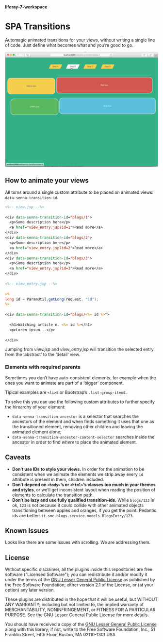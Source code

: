 #### liferay-7-workspace

# SPA Transitions

Automagic animated transitions for your views, without writing a single line of code. Just define what becomes what and you’re good to go.

![Animated Demonstration](demo.gif)

## How to animate your views

All turns around a single custom attribute to be placed on animated views: `data-senna-transition-id`.

```jsp
<%-- view.jsp --%>

<div data-senna-transition-id="blogs/1">
  <p>Some description here</p>
  <a href="view_entry.jsp?id=1">Read more</a>
</div>
<div data-senna-transition-id="blogs/2">
  <p>Some description here</p>
  <a href="view_entry.jsp?id=2">Read more</a>
</div>
<div data-senna-transition-id="blogs/3">
  <p>Some description here</p>
  <a href="view_entry.jsp?id=3">Read more</a>
</div>

<%-- view_entry.jsp --%>

<%
long id = ParamUtil.getLong(request, "id");
%>

<div data-senna-transition-id="blogs/<%= id %>">

  <h1>Watching article n. <%= id %></h1>
  <p>Lorem ipsum...</p>

</div>
```

Jumping from *view.jsp* and *view_entry.jsp* will transition the selected entry from the ‘abstract’ to the ‘detail‘ view.

### Elements with required parents

Sometimes you don’t have auto-consistent elements, for example when the ones you want to animate are part of a ‘bigger’ component.

Tipical examples are `<li>`s or Bootstrap’s `.list-group-item`s.

To solve this you can use the following custom attributes to further specify the hirearchy of your element:

- `data-senna-transition-ancestor` is a selector that searches the ancestors of the element and when finds something it uses that one as the transitioned element, removing other children and leaving the animated element alone;
- `data-senna-transition-ancestor-content-selector` searches inside the ancestor in order to find *where* to place the animated element.

## Caveats

- **Don’t use IDs to style your views.** In order for the animation to be consistent when we animate the elements we strip away every `id` attribute is present in them, children included.
- **Don’t depend on `<body>`’s or `<html>`’s classes too much in your themes and styles**, or we’ll get inconsistent layout when reading the position of elements to calculate the transition path.
- **Don’t be lazy and use fully qualified transition-ids.** While `blogs/123` is ok, `123` is not because it could collide with other animated objects transitioning between apples and oranges, if you get the point. Pedantic ids are better: `it.smc.blogs.service.models.BlogsEntry/123`.

## Known Issues

Looks like there are some issues with scrolling. We are addressing them.

## License

Without specific disclaimer, all the plugins inside this repositories are free
software ("Licensed Software"); you can redistribute it and/or modify it under
the terms of the [GNU Lesser General Public License](http://www.gnu.org/licenses/lgpl-2.1.html)
as published by the Free Software Foundation; either version 2.1 of the License,
or (at your option) any later version.

These plugins are distributed in the hope that it will be useful, but WITHOUT ANY
WARRANTY; including but not limited to, the implied warranty of MERCHANTABILITY,
NONINFRINGEMENT, or FITNESS FOR A PARTICULAR PURPOSE. See the GNU Lesser General
Public License for more details.

You should have received a copy of the [GNU Lesser General Public
License](http://www.gnu.org/licenses/lgpl-2.1.html) along with this library; if
not, write to the Free Software Foundation, Inc., 51 Franklin Street, Fifth
Floor, Boston, MA 02110-1301 USA
